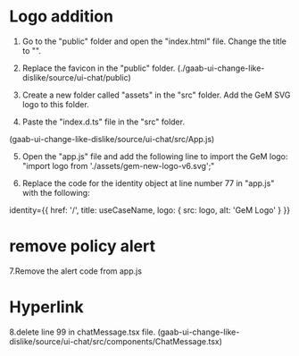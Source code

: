 # Logo addition 
1. Go to the "public" folder and open the "index.html" file. Change the title to "<title>GeM Virtual Assistant</title>".

2. Replace the favicon in the "public" folder.
(./gaab-ui-change-like-dislike/source/ui-chat/public)

3. Create a new folder called "assets" in the "src" folder. Add the GeM SVG logo to this folder.

4. Paste the "index.d.ts" file in the "src" folder.

(gaab-ui-change-like-dislike/source/ui-chat/src/App.js)

5. Open the "app.js" file and add the following line to import the GeM logo: "import logo from './assets/gem-new-logo-v6.svg';"

6. Replace the code for the identity object at line number 77 in "app.js" with the following:

identity={{
    href: '/',
    title: useCaseName,
    logo: {
        src: logo,
        alt: 'GeM Logo'
    }
}}

# remove policy alert
7.Remove the alert code from app.js 

# Hyperlink
8.delete line 99 in chatMessage.tsx file.
(gaab-ui-change-like-dislike/source/ui-chat/src/components/ChatMessage.tsx)